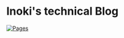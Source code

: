 
# Inoki's technical Blog

[![Pages](https://github.com/Inokinoki/inoki-blog/actions/workflows/hexo-ghpage.yml/badge.svg)](https://github.com/Inokinoki/inoki-blog/actions/workflows/hexo-ghpage.yml)
